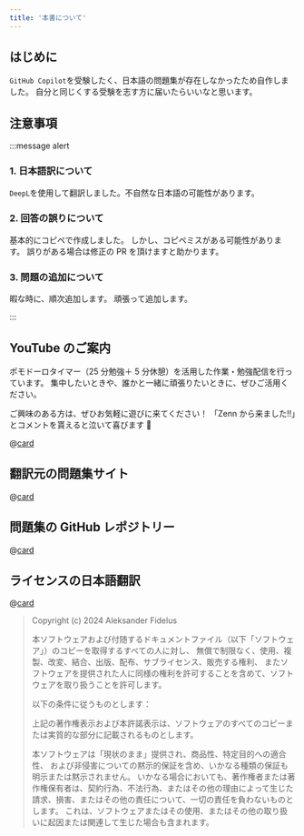 ```yaml
---
title: '本書について'
---
```


## はじめに

`GitHub Copilot`を受験したく、日本語の問題集が存在しなかったため自作しました。
自分と同じくする受験を志す方に届いたらいいなと思います。

## 注意事項

:::message alert

### 1. 日本語訳について

`DeepL`を使用して翻訳しました。不自然な日本語の可能性があります。

### 2. 回答の誤りについて

基本的にコピペで作成しました。
しかし、コピペミスがある可能性があります。
誤りがある場合は修正の PR を頂けますと助かります。

### 3. 問題の追加について

暇な時に、順次追加します。
頑張って追加します。

:::

## YouTube のご案内

ポモドーロタイマー（25 分勉強＋ 5 分休憩）を活用した作業・勉強配信を行っています。
集中したいときや、誰かと一緒に頑張りたいときに、ぜひご活用ください。

ご興味のある方は、ぜひお気軽に遊びに来てください！
「Zenn から来ました!!」とコメントを貰えると泣いて喜びます 🤣

@[card](https://www.youtube.com/@aew2sbee)

## 翻訳元の問題集サイト

@[card](https://ghcertified.com/practice_tests/)

## 問題集の GitHub レポジトリー

@[card](https://github.com/FidelusAleksander/ghcertified/)

## ライセンスの日本語翻訳

@[card](https://github.com/FidelusAleksander/ghcertified?tab=MIT-1-ov-file/)

> Copyright (c) 2024 Aleksander Fidelus
>
> 本ソフトウェアおよび付随するドキュメントファイル（以下「ソフトウェア」）のコピーを取得するすべての人に対し、
> 無償で制限なく、使用、複製、改変、結合、出版、配布、サブライセンス、販売する権利、
> またソフトウェアを提供された人に同様の権利を許可することを含めて、ソフトウェアを取り扱うことを許可します。
>
> 以下の条件に従うものとします：
>
> 上記の著作権表示および本許諾表示は、ソフトウェアのすべてのコピーまたは実質的な部分に記載されるものとします。
>
> 本ソフトウェアは「現状のまま」提供され、商品性、特定目的への適合性、
> および非侵害についての黙示的保証を含め、いかなる種類の保証も明示または黙示されません。
> いかなる場合においても、著作権者または著作権保有者は、契約行為、不法行為、またはその他の理由によって生じた請求、損害、またはその他の責任について、一切の責任を負わないものとします。
> これは、ソフトウェアまたはその使用、またはその他の取り扱いに起因または関連して生じた場合も含まれます。
